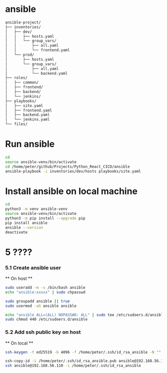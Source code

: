 # ansible

```bash
ansible-project/
├── inventories/
│   ├── dev/
│   │   ├── hosts.yaml
│   │   └── group_vars/
│   │       ├── all.yaml
│   │       └── frontend.yaml
│   └── prod/
│       ├── hosts.yaml
│       └── group_vars/
│           ├── all.yaml
│           └── backend.yaml
├── roles/
│   ├── common/        
│   ├── frontend/      
│   ├── backend/       
│   └── jenkins/       
├── playbooks/
│   ├── site.yaml      
│   ├── frontend.yaml  
│   ├── backend.yaml   
│   └── jenkins.yaml   
└── files/             
```



# Run ansible
```bash
cd 
source ansible-venv/bin/activate
cd /home/peter/github/Projects/Python_React_CICD/ansible
ansible-playbook -i inventories/dev/hosts playbooks/site.yaml
```







# Install ansible on local machine
```bash
cd
python3 -m venv ansible-venv
source ansible-venv/bin/activate
python3 -m pip install --upgrade pip
pip install ansible
ansible --version
deactivate
```




# 5 ????
### 5.1 Create ansible user 
** On host **
```bash
sudo useradd -m -s /bin/bash ansible
echo "ansible:xxxxx" | sudo chpasswd

sudo groupadd ansible || true
sudo usermod -aG ansible ansible

echo "ansible ALL=(ALL) NOPASSWD: ALL" | sudo tee /etc/sudoers.d/ansible
sudo chmod 440 /etc/sudoers.d/ansible
```

### 5.2 Add ssh public key on host
** On local **
```bash
ssh-keygen -t ed25519 -b 4096 -f /home/peter/.ssh/id_rsa_ansible -N ""

ssh-copy-id -i /home/peter/.ssh/id_rsa_ansible.pub ansible@192.168.56.110
ssh ansible@192.168.56.110 -i /home/peter/.ssh/id_rsa_ansible
```